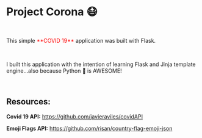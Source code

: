 # Project Corona 😷

<br>
<p>
This simple
<span style="color: red;">**COVID 19**</span>
 application was built with Flask.
</p>
<br>

I built this application with the intention of learning Flask and Jinja template engine...also because Python 🐍 is AWESOME!

<br>

## Resources:

**Covid 19 API:**
https://github.com/javieraviles/covidAPI

**Emoji Flags API:**
https://github.com/risan/country-flag-emoji-json
